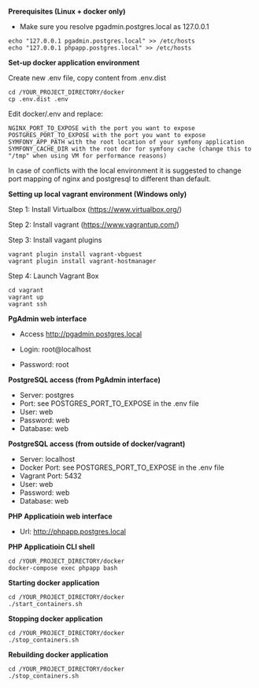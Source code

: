 **Prerequisites (Linux + docker only)**

* Make sure you resolve pgadmin.postgres.local as 127.0.0.1  

````
echo "127.0.0.1 pgadmin.postgres.local" >> /etc/hosts
echo "127.0.0.1 phpapp.postgres.local" >> /etc/hosts
````

**Set-up docker application environment**

Create new .env file, copy content from .env.dist

````
cd /YOUR_PROJECT_DIRECTORY/docker
cp .env.dist .env
````

Edit docker/.env and replace: 

    NGINX_PORT_TO_EXPOSE with the port you want to expose
    POSTGRES_PORT_TO_EXPOSE with the port you want to expose
    SYMFONY_APP_PATH with the root location of your symfony application
    SYMFONY_CACHE_DIR with the root dor for symfony cache (change this to "/tmp" when using VM for performance reasons)
 
    
In case of conflicts with the local environment it is suggested to change port mapping of nginx and postgresql to different 
than default.    


**Setting up local vagrant environment (Windows only)**

Step 1: Install Virtualbox (https://www.virtualbox.org/)

Step 2: Install vagrant (https://www.vagrantup.com/)

Step 3: Install vagant plugins
`````
vagrant plugin install vagrant-vbguest
vagrant plugin install vagrant-hostmanager
`````
 
Step 4: Launch Vagrant Box

`````
cd vagrant
vagrant up 
vagrant ssh
`````

**PgAdmin web interface**

* Access http://pgadmin.postgres.local

* Login: root@localhost
* Password: root

**PostgreSQL access (from PgAdmin interface)**

* Server: postgres
* Port: see POSTGRES_PORT_TO_EXPOSE in the .env file
* User: web 
* Password: web 
* Database: web

**PostgreSQL access (from outside of docker/vagrant)**

* Server: localhost
* Docker Port: see POSTGRES_PORT_TO_EXPOSE in the .env file
* Vagrant Port: 5432
* User: web 
* Password: web 
* Database: web

**PHP Applicatioin web interface**

* Url: http://phpapp.postgres.local

**PHP Applicatioin CLI shell**
`````
cd /YOUR_PROJECT_DIRECTORY/docker
docker-compose exec phpapp bash
`````


**Starting docker application**
`````
cd /YOUR_PROJECT_DIRECTORY/docker 
./start_containers.sh
`````

**Stopping docker application**
`````
cd /YOUR_PROJECT_DIRECTORY/docker
./stop_containers.sh
`````

**Rebuilding docker application**
`````
cd /YOUR_PROJECT_DIRECTORY/docker
./stop_containers.sh
`````

